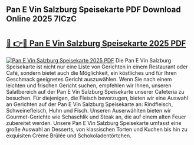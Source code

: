 ## Pan E Vin Salzburg Speisekarte PDF Download Online 2025 7ICzC

# <h2><a href="http://gccw6x.nevu.top/?p=Pan+E+Vin+Salzburg+Speisekarte">🔗 👉🔴 Pan E Vin Salzburg Speisekarte 2025 PDF</a></h2>

[![Pan E Vin Salzburg Speisekarte 2025 PDF](https://i.imgur.com/dBaPXMq.png)](http://gccw6x.nevu.top/?p=Pan+E+Vin+Salzburg+Speisekarte)
Die Pan E Vin Salzburg Speisekarte ist nicht nur eine Liste von Gerichten in einem Restaurant oder Café, sondern bietet auch die Möglichkeit, ein köstliches und für Ihren Geschmack geeignetes Gericht auszuwählen. Wenn Sie nach einem leichten und frischen Gericht suchen, empfehlen wir Ihnen, unseren Salatbereich auf der Pan E Vin Salzburg Speisekarte unserer Cafeteria zu besuchen. Für diejenigen, die Fleisch bevorzugen, bieten wir eine Auswahl an Gerichten auf der Pan E Vin Salzburg Speisekarte an: Rindfleisch, Schweinefleisch, Huhn und Fisch. Unseren Auserwählten bieten wir Gourmet-Gerichte wie Schaschlik und Steak an, die auf einem alten Feuer zubereitet werden. Unsere Pan E Vin Salzburg Speisekarte umfasst eine große Auswahl an Desserts, von klassischen Torten und Kuchen bis hin zu exquisiten Crème Brûlée und Schokoladentörtchen.
